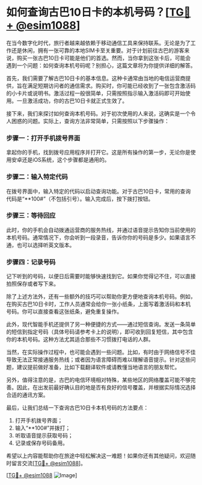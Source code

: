 # 如何查询古巴10日卡的本机号码？[[TG💪+ @esim1088](https://t.me/s/esim1088)]

在当今数字化时代，旅行者越来越依赖于移动通信工具来保持联系。无论是为了工作还是休闲，拥有一张可靠的本地SIM卡至关重要。对于计划前往古巴的游客来说，购买一张古巴10日卡可能是他们的首选。然而，当你拿到这张卡后，可能会遇到一个问题：如何查询本机号码呢？别担心，这篇文章将为你提供详细的解答。

首先，我们需要了解古巴10日卡的基本信息。这种卡通常由当地的电信运营商提供，旨在满足短期访问者的通信需求。购买时，你可能已经收到了一张包含激活码的小卡片或说明书。激活过程一般很简单，只需按照指示输入激活码即可开始使用。一旦激活成功，你的古巴10日卡就正式生效了。

接下来，我们来探讨如何查询本机号码。对于初次使用的人来说，这确实是一个令人困惑的问题。实际上，查询方法非常简单，只需按照以下步骤操作：

### 步骤一：打开手机拨号界面

拿起你的手机，找到拨号应用程序并打开它。这是所有操作的第一步，无论你是使用安卓还是iOS系统，这个步骤都是通用的。

### 步骤二：输入特定代码

在拨号界面中，输入特定的代码以启动查询功能。对于古巴10日卡，常用的查询代码是“**100#”（不包括引号）。输入完成后，按下拨打按钮。

### 步骤三：等待回应

此时，你的手机会自动拨通运营商的服务热线，并通过语音提示告知你当前使用的本机号码。通常情况下，你会听到一段录音，告诉你你的号码是多少。如果语言不通，也可以选择听英文版本。

### 步骤四：记录号码

记下听到的号码，以便日后需要时能够快速找到它。如果你觉得记不住，可以直接拍照保存或者写下来。

除了上述方法外，还有一些额外的技巧可以帮助你更方便地查询本机号码。例如，在购买古巴10日卡时，工作人员通常会给你一张小纸条，上面写着激活码和本机号码。你可以直接查看这张纸条，避免重复操作。

此外，现代智能手机还提供了另一种便捷的方式——通过短信查询。发送一条简单的短信到指定号码（具体号码请参考卡上的说明），即可收到回复短信，其中包含你的本机号码。这种方法尤其适合那些不习惯拨打电话的人群。

当然，在实际操作过程中，也可能会遇到一些问题。比如，有时由于网络信号不佳导致无法正常接通服务热线；或者因为语言障碍而难以理解语音提示。针对这些问题，建议提前做好准备，比如下载翻译软件或请教懂当地语言的朋友帮忙。

另外，值得注意的是，古巴的电信环境相对特殊，某些地区的网络覆盖可能不够完善。因此，在出发前最好确认目的地是否有良好的信号覆盖，并根据实际情况选择合适的通讯方案。

最后，让我们总结一下查询古巴10日卡本机号码的方法要点：
1. 打开手机拨号界面；
2. 输入“**100#”并拨打；
3. 听取语音提示获取号码；
4. 记录或保存号码备用。

希望以上内容能帮助你在旅途中轻松解决这一难题！如果你还有其他疑问，欢迎随时留言交流[[TG💪+ @esim1088](https://t.me/s/esim1088)]。

[[TG💪+ @esim1088](https://t.me/s/esim1088) ![Image](https://i.postimg.cc/4NQfJmqS/Snipaste-2025-05-13-00-14-12.png)]